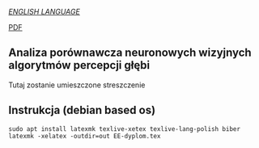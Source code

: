 *[ENGLISH LANGUAGE](README.en.md)*

[PDF](./out/EE-dyplom.pdf)

## Analiza porównawcza neuronowych wizyjnych algorytmów percepcji głębi
Tutaj zostanie umieszczone streszczenie

## Instrukcja (debian based os)
```
sudo apt install latexmk texlive-xetex texlive-lang-polish biber
latexmk -xelatex -outdir=out EE-dyplom.tex
```
